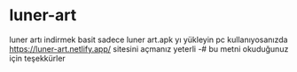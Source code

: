 # luner-art
luner artı indirmek basit sadece luner art.apk yı yükleyin pc kullanıyosanızda
https://luner-art.netlify.app/ sitesini açmanız yeterli 
-# bu metni okuduğunuz için teşekkürler
